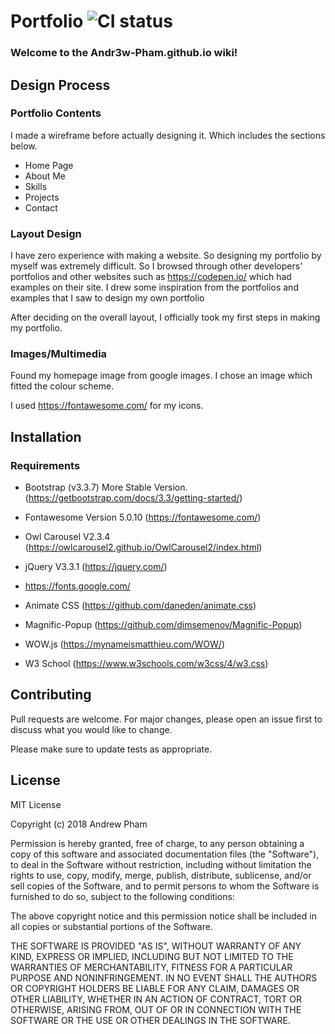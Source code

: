 # Portfolio ![CI status](https://img.shields.io/badge/build-passing-brightgreen.svg)

### Welcome to the Andr3w-Pham.github.io wiki!

## Design Process


### Portfolio Contents
I made a wireframe before actually designing it. Which includes the sections below.

-	Home Page
-	About Me
-	Skills
-	Projects
-	Contact

### Layout Design
I have zero experience with making a website. So designing my portfolio by myself was extremely difficult. So I browsed through other developers' portfolios and other websites such as https://codepen.io/ which had examples on their site. I drew some inspiration from the portfolios and examples that I saw to design my own portfolio

After deciding on the overall layout, I officially took my first steps in making my portfolio.

### Images/Multimedia
Found my homepage image from google images. I chose an image which fitted the colour scheme.


I used https://fontawesome.com/ for my icons.


## Installation

### Requirements
* Bootstrap (v3.3.7) More Stable Version.(https://getbootstrap.com/docs/3.3/getting-started/)

* Fontawesome Version 5.0.10 (https://fontawesome.com/)

* Owl Carousel V2.3.4 (https://owlcarousel2.github.io/OwlCarousel2/index.html)

* jQuery V3.3.1 (https://jquery.com/)

* https://fonts.google.com/

* Animate CSS (https://github.com/daneden/animate.css)

* Magnific-Popup (https://github.com/dimsemenov/Magnific-Popup)

* WOW.js (https://mynameismatthieu.com/WOW/)

* W3 School (https://www.w3schools.com/w3css/4/w3.css)

## Contributing
Pull requests are welcome. For major changes, please open an issue first to discuss what you would like to change.

Please make sure to update tests as appropriate.

## License
MIT License

Copyright (c) 2018 Andrew Pham

Permission is hereby granted, free of charge, to any person obtaining a copy
of this software and associated documentation files (the "Software"), to deal
in the Software without restriction, including without limitation the rights
to use, copy, modify, merge, publish, distribute, sublicense, and/or sell
copies of the Software, and to permit persons to whom the Software is
furnished to do so, subject to the following conditions:

The above copyright notice and this permission notice shall be included in all
copies or substantial portions of the Software.

THE SOFTWARE IS PROVIDED "AS IS", WITHOUT WARRANTY OF ANY KIND, EXPRESS OR
IMPLIED, INCLUDING BUT NOT LIMITED TO THE WARRANTIES OF MERCHANTABILITY,
FITNESS FOR A PARTICULAR PURPOSE AND NONINFRINGEMENT. IN NO EVENT SHALL THE
AUTHORS OR COPYRIGHT HOLDERS BE LIABLE FOR ANY CLAIM, DAMAGES OR OTHER
LIABILITY, WHETHER IN AN ACTION OF CONTRACT, TORT OR OTHERWISE, ARISING FROM,
OUT OF OR IN CONNECTION WITH THE SOFTWARE OR THE USE OR OTHER DEALINGS IN THE
SOFTWARE.

